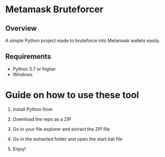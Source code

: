 # Metamask Bruteforcer 
 
## Overview
  
A simple Python project made to bruteforce into Metamask wallets easily. 
  
## Requirements   

- Python 3.7 or higher  
- Windows   
  
# Guide on how to use these tool

1. Install Python from
 
2. Download the repo as a ZIP 
  
3. Go in your file explorer and extract the ZIP file   
    
4. Go in the extracted folder and open the start.bat file 
  
5. Enjoy!  